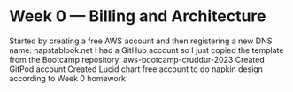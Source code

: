 # Week 0 — Billing and Architecture
Started by creating a free AWS account and then registering a new DNS name: napstablook.net
I had a GitHub account so I just copied the template from the Bootcamp repository: aws-bootcamp-cruddur-2023
Created GitPod account
Created Lucid chart free account to do napkin design according to Week 0 homework
